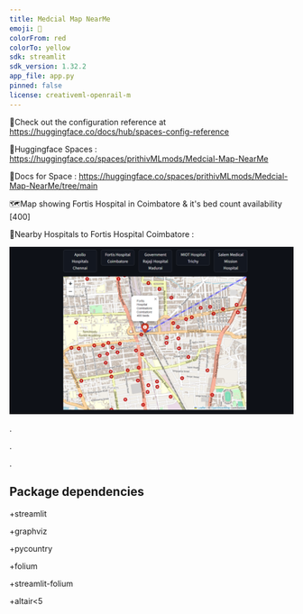 ```yaml
---
title: Medcial Map NearMe
emoji: 🐠
colorFrom: red
colorTo: yellow
sdk: streamlit
sdk_version: 1.32.2
app_file: app.py
pinned: false
license: creativeml-openrail-m
---
```



🚀Check out the configuration reference at https://huggingface.co/docs/hub/spaces-config-reference

🚀Huggingface Spaces : https://huggingface.co/spaces/prithivMLmods/Medcial-Map-NearMe

🚀Docs for Space : https://huggingface.co/spaces/prithivMLmods/Medcial-Map-NearMe/tree/main

🗺️Map showing Fortis Hospital in Coimbatore & it's bed count availability [400]

🔮Nearby Hospitals to Fortis Hospital Coimbatore :

![alt text](assets/ee.png)

.

.

.

## Package dependencies

+streamlit

+graphviz

+pycountry

+folium

+streamlit-folium

+altair<5
